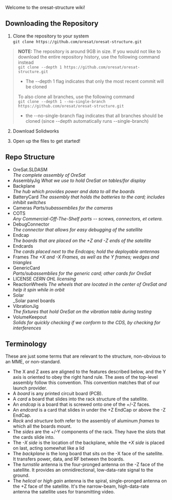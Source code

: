 Welcome to the oresat-structure wiki!

## Downloading the Repository

1. Clone the repository to your system<br>
`git clone https://github.com/oresat/oresat-structure.git`

> **NOTE:** The repository is around 9GB in size. If you would not like to download the entire repository history, use the following command instead<br>
> `git clone --depth 1 https://github.com/oresat/oresat-structure.git`
> * The --depth 1 flag indicates that only the most recent commit will be cloned
> 
> To also clone all branches, use the following command<br>
> `git clone --depth 1 --no-single-branch https://github.com/oresat/oresat-structure.git`
> * the --no-single-branch flag indicates that all branches should be cloned (since --depth automatically runs --single-branch)

2. Download Solidworks

3. Open up the files to get started!

## Repo Structure
- OreSat.SLDASM  
_The complete assembly of OreSat_
- AssemblyJig
_What we use to hold OreSat on tables/for display_
- Backplane  
_The hub which provides power and data to all the boards_
- BatteryCard 
_The assembly that holds the batteries to the card; includes inhibit switches_
- Cameras
_Parts/subassemblies for the cameras_
- COTS  
_Any Commercial-Off-The-Shelf parts -- screws, connectors, et cetera._
- DebugConnector  
_The connector that allows for easy debugging of the satellite_
- Endcap  
_The boards that are placed on the +Z and -Z ends of the satellite_
- Endcards  
_The cards placed next to the Endcaps; hold the deployable antennas_
- Frames
_The +X and -X Frames, as well as the Y frames; wedges and triangles_
- GenericCard  
_Parts/subassemblies for the generic card; other cards for OreSat_
- LICENSE 
_CERN OHL licensing_
- ReactionWheels
_The wheels that are located in the center of OreSat and help it spin while in orbit_
- Solar  
_Solar panel boards
- VibrationJig  
_The fixtures that hold OreSat on the vibration table during testing_
- VolumeKeepout  
_Solids for quickly checking if we conform to the CDS, by checking for interferences_


## Terminology
These are just some terms that are relevant to the structure, non-obvious to an MME, or non-standard.  
- The X and Z axes are aligned to the features described below, and the Y axis is oriented to obey the right hand rule. The axes of the top-level assembly follow this convention. This convention matches that of our launch provider.
- A _board_ is any printed circuit board (PCB).
- A _card_ a board that slides into the rack structure of the satellite.
- An _endcap_ is a board that is screwed onto one of the +/-Z faces.
- An _endcard_ is a card that slides in under the +Z EndCap or above the -Z EndCap.
- _Rack_ and _structure_ both refer to the assembly of aluminum _frames_ to which all the boards mount.
- The _sides_ are the +/-Y components of the rack. They have the slots that the cards slide into.
- The _-X side_ is the location of the backplane, while the _+X side_ is placed on last, acting somewhat like a lid
- The _backplane_ is the long board that sits on the -X face of the satellite. It transfers power, data, and RF between the boards.
- The _turnstile_ antenna is the four-pronged antenna on the -Z face of the satellite. It provides an omnidirectional, low-data-rate signal to the ground.
- The _helical_ or _high gain_ antenna is the spiral, single-pronged antenna on the +Z face of the satellite. It's the narrow-beam, high-data-rate antenna the satellite uses for transmitting video.